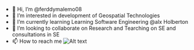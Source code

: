 - 👋 Hi, I’m @ferddymalemo08
- 👀 I’m interested in development of Geospatial Technologies
- 🌱 I’m currently learning Learning Software Engineering @alx Holberton
- 💞️ I’m looking to collaborate on Research and Tearching on SE and consultations in SE
- 📫 How to reach me <img
  src="/Downloads/mypic.png"
  alt="Alt text"
  title="@ferddymalemo08"
  style="display: inline-block; margin: 0 auto; max-width: 300px">

<!---
ferddymalemo08/ferddymalemo08 is a ✨ special ✨ repository because its `README.md` (this file) appears on your GitHub profile.
You can click the Preview link to take a look at your changes.
--->
